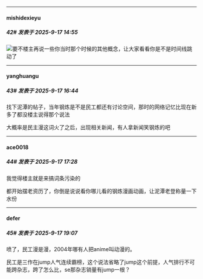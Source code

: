 ﻿
*****

####  mishidexieyu  
##### 42#       发表于 2025-9-17 14:55

<img src="https://static.stage1st.com/image/smiley/face2017/001.png" referrerpolicy="no-referrer">要不楼主再说一些你当时那个时候的其他概念，让大家看看你是不是时间线跳动了


*****

####  yanghuangu  
##### 43#       发表于 2025-9-17 16:44

找下泥潭的帖子，当年钢炼是不是民工都还有讨论空间，那时的网络记忆比现在新多了都没楼主说得那个说法

大概率是民主漫这词火了之后，出现相关新闻，有人拿新闻笑钢炼的吧


*****

####  ace0018  
##### 44#       发表于 2025-9-17 17:28

我觉得楼主就是来搞词条污染的

都开始摆老资历了，你倒是说说看你哪儿看的钢炼漫画动画，让泥潭老登称量一下水份


*****

####  defer  
##### 45#       发表于 2025-9-17 19:07

喷了，民工漫是漫，2004年哪有人把anime叫动漫的。

民工是三作在jump人气连续霸榜，这个说法省略了jump这个前提，人气排行不可能跨杂志，跨了怎么比，se那杂志销量有jump一根？

